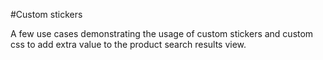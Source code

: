 #Custom stickers

A few use cases demonstrating the usage of custom stickers and custom css to add extra value to the product search results view.
